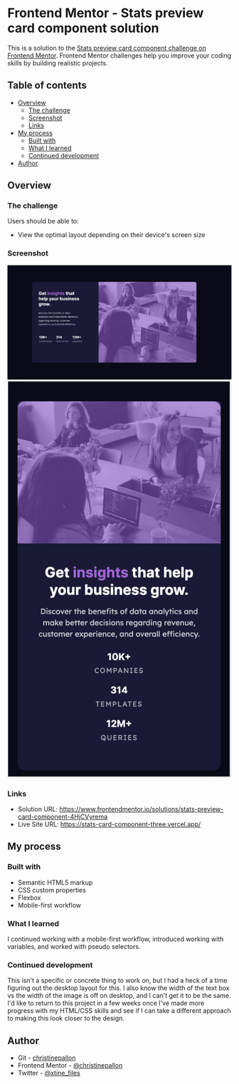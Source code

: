 # Frontend Mentor - Stats preview card component solution

This is a solution to the [Stats preview card component challenge on Frontend Mentor](https://www.frontendmentor.io/challenges/stats-preview-card-component-8JqbgoU62). Frontend Mentor challenges help you improve your coding skills by building realistic projects. 

## Table of contents

- [Overview](#overview)
  - [The challenge](#the-challenge)
  - [Screenshot](#screenshot)
  - [Links](#links)
- [My process](#my-process)
  - [Built with](#built-with)
  - [What I learned](#what-i-learned)
  - [Continued development](#continued-development)
- [Author](#author)

## Overview

### The challenge

Users should be able to:

- View the optimal layout depending on their device's screen size

### Screenshot

<p align="center">
  <img src="/resources/desktopssstats.png" alt="project screenshot desktop" title="Desktop Screenshot">
  <img src="/resources/mobilessstats.png" alt="project screenshot mobile" title="Mobile Screenshot">
</p>

### Links

- Solution URL: https://www.frontendmentor.io/solutions/stats-preview-card-component-4HjCVyrema
- Live Site URL: https://stats-card-component-three.vercel.app/

## My process

### Built with

- Semantic HTML5 markup
- CSS custom properties
- Flexbox
- Mobile-first workflow

### What I learned

I continued working with a mobile-first workflow, introduced working with variables, and worked with pseudo selectors.

### Continued development

This isn't a specific or concrete thing to work on, but I had a heck of a time figuring out the desktop layout for this. I also know the width of the text box vs the width of the image is off on desktop, and I can't get it to be the same. I'd like to return to this project in a few weeks once I've made more progress with my HTML/CSS skills and see if I can take a different approach to making this look closer to the design.

## Author
- Git - [christinepallon](https://github.com/christinepallon)
- Frontend Mentor - [@christinepallon](https://www.frontendmentor.io/profile/christinepallon)
- Twitter - [@xtine_files](https://www.twitter.com/xtine_files)
